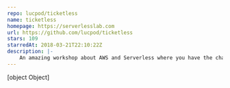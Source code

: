 ```yaml
---
repo: lucpod/ticketless
name: ticketless
homepage: https://serverlesslab.com
url: https://github.com/lucpod/ticketless
stars: 109
starredAt: 2018-03-21T22:10:22Z
description: |-
    An amazing workshop about AWS and Serverless where you have the chance to build a time-travel music business! 😱
---
```


[object Object]

